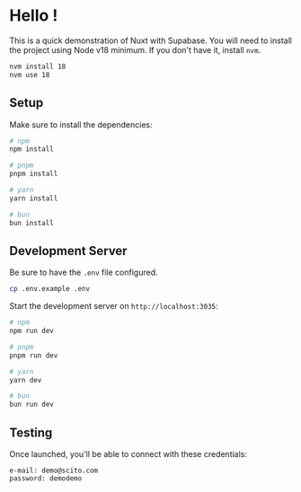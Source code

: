 # Hello ! 

This is a quick demonstration of Nuxt with Supabase.
You will need to install the project using Node v18 minimum. If you don't have it, install `nvm`.

```bash
nvm install 18
nvm use 18
```

## Setup

Make sure to install the dependencies:

```bash
# npm
npm install

# pnpm
pnpm install

# yarn
yarn install

# bun
bun install
```

## Development Server

Be sure to have the `.env` file configured.

```bash
cp .env.example .env
```


Start the development server on `http://localhost:3035`:

```bash
# npm
npm run dev

# pnpm
pnpm run dev

# yarn
yarn dev

# bun
bun run dev
```

## Testing

Once launched, you'll be able to connect with these credentials:

```
e-mail: demo@scito.com
password: demodemo
```
